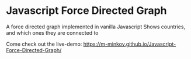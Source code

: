 # Javascript Force Directed Graph
 A force directed graph implemented in vanilla Javascript
 Shows countries, and which ones they are connected to


Come check out the live-demo:
https://m-minkov.github.io/Javascript-Force-Directed-Graph/
